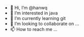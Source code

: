 - 👋 Hi, I’m @hanwq
- 👀 I’m interested in java 
- 🌱 I’m currently learning git
- 💞️ I’m looking to collaborate on ...
- 📫 How to reach me ...

<!---
hanwq520/hanwq520 is a ✨ special ✨ repository because its `README.md` (this file) appears on your GitHub profile.
You can click the Preview link to take a look at your changes.
--->
